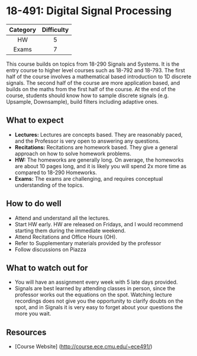 # 18-491: Digital Signal Processing

| Category | Difficulty |
|:-:       | :-:        |
| HW       | 5          |
| Exams    | 7          |

This course builds on topics from 18-290 Signals and Systems.
It is the entry course to higher level courses such as 18-792 and 18-793.
The first half of the course involves a mathematical based introduction to 1D discrete signals.
The second half of the course are more application based, and builds on the maths from the first half of the course.
At the end of the course, students should know how to sample discrete signals (e.g. Upsample, Downsample), build filters including adaptive ones.

## What to expect

- **Lectures:** Lectures are concepts based. They are reasonably paced, and the Professor is very open to answering any questions.
- **Recitations:** Recitations are homework based. They give a general approach on how to solve homework problems.
- **HW:** The homeworks are generally long. On average, the homeworks are about 10 pages long, and it is likely you will spend 2x more time as compared to 18-290 Homeworks.
- **Exams:** The exams are challenging, and requires conceptual understanding of the topics.

## How to do well

- Attend and understand all the lectures.
- Start HW early. HW are released on Fridays, and I would recommend starting them during the immediate weekend.
- Attend Recitations and Office Hours (OH).
- Refer to Supplementary materials provided by the professor
- Follow discussions on Piazza

## What to watch out for

- You will have an assignment every week with 5 late days provided.
- Signals are best learned by attending classes in person, since the professor works out the equations on the spot. Watching lecture recordings does not give you the opportunity to clarify doubts on the spot, and in Signals it is very easy to forget about your questions the more you wait.

## Resources

- [Course Website] (http://course.ece.cmu.edu/~ece491/)